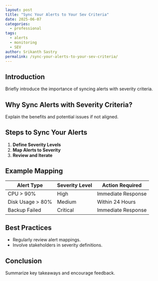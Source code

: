 ```yaml
---
layout: post
title: "Sync Your Alerts to Your Sev Criteria"
date: 2025-06-07
categories:
  - professional
tags:
  - alerts
  - monitoring
  - SEV
author: Srikanth Sastry
permalink: /sync-your-alerts-to-your-sev-criteria/
---
```


## Introduction

Briefly introduce the importance of syncing alerts with severity criteria.

## Why Sync Alerts with Severity Criteria?

Explain the benefits and potential issues if not aligned.

## Steps to Sync Your Alerts

1. **Define Severity Levels**
2. **Map Alerts to Severity**
3. **Review and Iterate**

## Example Mapping

| Alert Type         | Severity Level | Action Required      |
|--------------------|---------------|---------------------|
| CPU > 90%          | High          | Immediate Response  |
| Disk Usage > 80%   | Medium        | Within 24 Hours     |
| Backup Failed      | Critical      | Immediate Response  |

## Best Practices

- Regularly review alert mappings.
- Involve stakeholders in severity definitions.

## Conclusion

Summarize key takeaways and encourage feedback.
